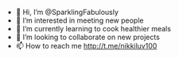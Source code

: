 - 👋 Hi, I’m @SparklingFabulously
- 👀 I’m interested in meeting new people
- 🌱 I’m currently learning to cook healthier meals
- 💞️ I’m looking to collaborate on new projects
- 📫 How to reach me http://t.me/nikkiluv100 

<!---
SparklingFabulously/SparklingFabulously is a ✨ special ✨ repository because its `README.md` (this file) appears on your GitHub profile.
You can click the Preview link to take a look at your changes.
--->
